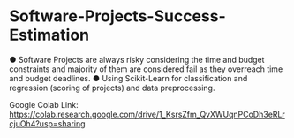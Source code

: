 # Software-Projects-Success-Estimation

● Software Projects are always risky considering the time and budget constraints and majority of 
them are considered fail as they overreach time and budget deadlines.
● Using Scikit-Learn for classification and regression (scoring of projects) and 
data preprocessing.


Google Colab Link: https://colab.research.google.com/drive/1_KsrsZfm_QvXWUqnPCoDh3eRLrcjuOh4?usp=sharing
